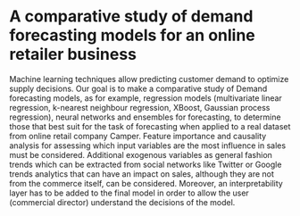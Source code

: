 # A comparative study of demand forecasting models for an online retailer business
Machine learning techniques allow predicting customer demand to optimize supply decisions. Our goal is to make a comparative study of Demand forecasting models, as for example, regression models (multivariate linear regression, k-nearest neighbour regression, XBoost, Gaussian process regression), neural networks and ensembles  for forecasting, to determine those that best suit for the task of forecasting when applied to a real dataset from online retail company Camper.
Feature importance and causality analysis for assessing which input variables are the most influence in sales must be considered. Additional exogenous variables as general fashion trends which can be extracted from social networks like Twitter or Google trends analytics that can have an impact on sales, although they are not from the commerce itself, can be considered. Moreover, an interpretability layer has to be added to the final model in order to allow the user (commercial director) understand the decisions of the model.
